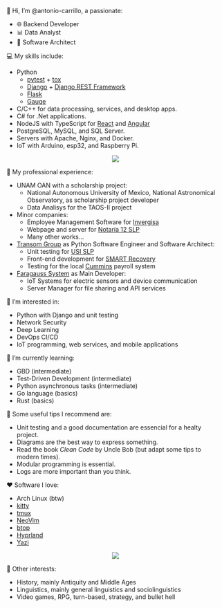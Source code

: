 👋 Hi, I’m @antonio-carrillo, a passionate:
- 🌐 Backend Developer
- 📊 Data Analyst
- 📐 Software Architect

💻 My skills include:
- Python
  - [pytest](https://docs.pytest.org) + [tox](https://tox.wiki)
  - [Django](https://github.com/django/django) + [Django REST Framework](https://github.com/encode/django-rest-framework)
  - [Flask](https://github.com/pallets/flask)
  - [Gauge](https://github.com/getgauge/gauge-python)
- C/C++ for data processing, services, and desktop apps.
- C# for .Net applications.
- NodeJS with TypeScript for [React](https://github.com/facebook/react) and [Angular](https://github.com/angular/angular)
- PostgreSQL, MySQL, and SQL Server.
- Servers with Apache, Nginx, and Docker.
- IoT with Arduino, esp32, and Raspberry Pi.

<p align="center">
  <a href="https://skillicons.dev">
    <img src="https://skillicons.dev/icons?i=py,django,flask,c,cpp,cs,qt,dotnet,cmake,ts,nodejs,react,arduino,raspberrypi,opencv,docker,nginx,postgres&perline=3" />
  </a>
</p>

💼 My professional experience:
- UNAM OAN with a scholarship project:
  - National Autonomous University of Mexico, National Astronomical Observatory, as scholarship project developer
  - Data Analisys for the TAOS-II project
- Minor companies:
  - Employee Management Software for [Invergisa](https://www.invergisasp.com)
  - Webpage and server for [Notaría 12 SLP](https://www.notaria12slp.com.mx)
  - Many other works…
- [Transom Group](https://transom-group.com) as Python Software Engineer and Software Architect:
  - Unit testing for [USI SLP](https://slp.gob.mx/USI/Paginas/Inicio.aspx)
  - Front-end development for [SMART Recovery](https://smartrecovery.org)
  - Testing for the local [Cummins](https://www.cummins.com) payroll system
- [Faragauss System](https://faragauss.mx) as Main Developer:
  - IoT Systems for electric sensors and device communication
  - Server Manager for file sharing and API services

🌟 I’m interested in:
- Python with Django and unit testing
- Network Security
- Deep Learning
- DevOps CI/CD
- IoT programming, web services, and mobile applications

🌱 I’m currently learning:
- GBD (intermediate)
- Test-Driven Development (intermediate)
- Python asynchronous tasks (intermediate)
- Go language (basics)
- Rust (basics)

💬 Some useful tips I recommend are:
- Unit testing and a good documentation are essencial for a healty project.
- Diagrams are the best way to express something.
- Read the book _Clean Code_ by Uncle Bob (but adapt some tips to modern times).
- Modular programming is essential.
- Logs are more important than you think.

❤️ Software I love:
- Arch Linux (btw)
- [kitty](https://github.com/kovidgoyal/kitty)
- [tmux](https://github.com/tmux/tmux/wiki)
- [NeoVim](https://neovim.io)
- [btop](https://github.com/aristocratos/btop)
- [Hyprland](https://github.com/hyprwm/Hyprland)
- [Yazi](https://github.com/sxyazi/yazi)

<p align="center">
  <a href="https://skillicons.dev">
    <img src="https://skillicons.dev/icons?i=arch,debian,mint,bash,md,neovim,notion,obsidian&perline=4" />
  </a>
</p>

🌮 Other interests:
- History, mainly Antiquity and Middle Ages
- Linguistics, mainly general linguistics and sociolinguistics
- Video games, RPG, turn-based, strategy, and bullet hell
